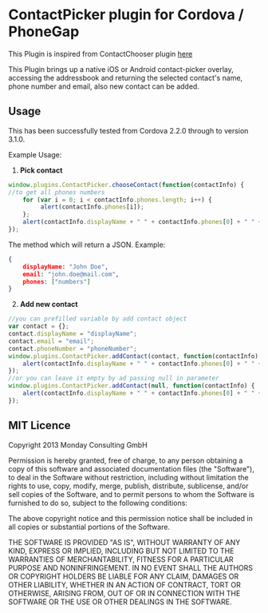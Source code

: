 # ContactPicker plugin for Cordova / PhoneGap

This Plugin is inspired from ContactChooser plugin [here](https://github.com/monday-consulting/ContactChooser)

This Plugin brings up a native iOS or Android contact-picker overlay, accessing the addressbook and returning the selected contact's name, phone number and email, also new contact can be added.
## Usage

This has been successfully tested from Cordova 2.2.0 through to version 3.1.0.

Example Usage: 

1. **Pick contact**

```js
window.plugins.ContactPicker.chooseContact(function(contactInfo) {
//to get all phones numbers
    for (var i = 0; i < contactInfo.phones.length; i++) {
	     alert(contactInfo.phones[i]);
    };
    alert(contactInfo.displayName + " " + contactInfo.phones[0] + " " + contactInfo.email);
});
```

The method which will return a JSON. Example:

```json
{
    displayName: "John Doe",
    email: "john.doe@mail.com",
    phones: ["numbers"]
}
```
2. **Add new contact**

```js
//you can prefilled variable by add contact object 
var contact = {};
contact.displayName = "displayName";
contact.email = "email";
contact.phoneNumber = "phoneNumber";
window.plugins.ContactPicker.addContact(contact, function(contactInfo) {
    alert(contactInfo.displayName + " " + contactInfo.phones[0] + " " + contactInfo.email);
});
//or you can leave it empty by ad passing null in parameter
window.plugins.ContactPicker.addContact(null, function(contactInfo) {
    alert(contactInfo.displayName + " " + contactInfo.phones[0] + " " + contactInfo.email);
});
```

## MIT Licence

Copyright 2013 Monday Consulting GmbH

Permission is hereby granted, free of charge, to any person obtaining
a copy of this software and associated documentation files (the
"Software"), to deal in the Software without restriction, including
without limitation the rights to use, copy, modify, merge, publish,
distribute, sublicense, and/or sell copies of the Software, and to
permit persons to whom the Software is furnished to do so, subject to
the following conditions:

The above copyright notice and this permission notice shall be
included in all copies or substantial portions of the Software.

THE SOFTWARE IS PROVIDED "AS IS", WITHOUT WARRANTY OF ANY KIND,
EXPRESS OR IMPLIED, INCLUDING BUT NOT LIMITED TO THE WARRANTIES OF
MERCHANTABILITY, FITNESS FOR A PARTICULAR PURPOSE AND
NONINFRINGEMENT. IN NO EVENT SHALL THE AUTHORS OR COPYRIGHT HOLDERS BE
LIABLE FOR ANY CLAIM, DAMAGES OR OTHER LIABILITY, WHETHER IN AN ACTION
OF CONTRACT, TORT OR OTHERWISE, ARISING FROM, OUT OF OR IN CONNECTION
WITH THE SOFTWARE OR THE USE OR OTHER DEALINGS IN THE SOFTWARE.

